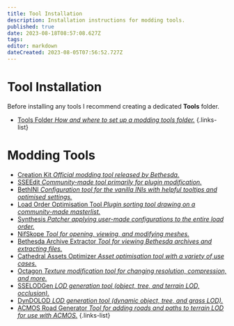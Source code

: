 ```yaml
---
title: Tool Installation
description: Installation instructions for modding tools.
published: true
date: 2023-08-18T08:57:08.627Z
tags: 
editor: markdown
dateCreated: 2023-08-05T07:56:52.727Z
---
```


# Tool Installation

Before installing any tools I recommend creating a dedicated **Tools** folder.

- [Tools Folder *How and where to set up a modding tools folder.*](/en/tools/tools-folder)
{.links-list}

# Modding Tools

- [Creation Kit *Official modding tool released by Bethesda.*](/tools/ck)
- [SSEEdit *Community-made tool primarily for plugin modification.*](/tools/sseedit)
- [BethINI *Configuration tool for the vanilla INIs with helpful tooltips and optimised settings.*](/tools/bethini)
- [Load Order Optimisation Tool *Plugin sorting tool drawing on a community-made masterlist.*](/tools/loot)
- [Synthesis *Patcher applying user-made configurations to the entire load order.*](/tools/synthesis)
- [NifSkope *Tool for opening, viewing, and modifying meshes.*](/tools/nifskope)
- [Bethesda Archive Extractor *Tool for viewing Bethesda archives and extracting files.*](/tools/bae)
- [Cathedral Assets Optimizer *Asset optimisation tool with a variety of use cases.*](/tools/cao)
- [Octagon *Texture modification tool for changing resolution, compression, and more.*](/tools/octagon)
- [SSELODGen *LOD generation tool (object, tree, and terrain LOD, occlusion).*](/tools/sselodgen)
- [DynDOLOD *LOD generation tool (dynamic object, tree, and grass LOD).*](/tools/dyndolod)
- [ACMOS Road Generator *Tool for adding roads and paths to terrain LOD for use with ACMOS.*](/tools/acmos-road-generator)
{.links-list}